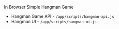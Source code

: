 In Browser Simple Hangman Game

* Hangman Game API - `/app/scripts/hangman-api.js`
* Hangman UI - `/app/scripts/hangman-ui.js`
